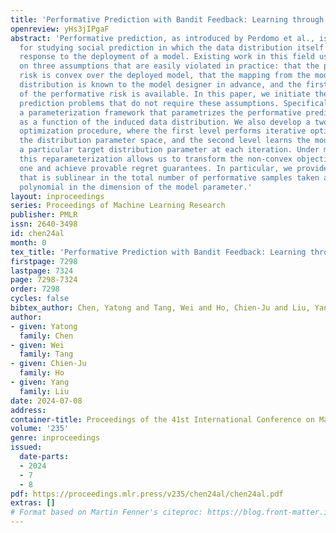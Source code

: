 ```yaml
---
title: 'Performative Prediction with Bandit Feedback: Learning through Reparameterization'
openreview: yHs3jIPgaF
abstract: 'Performative prediction, as introduced by Perdomo et al., is a framework
  for studying social prediction in which the data distribution itself changes in
  response to the deployment of a model. Existing work in this field usually hinges
  on three assumptions that are easily violated in practice: that the performative
  risk is convex over the deployed model, that the mapping from the model to the data
  distribution is known to the model designer in advance, and the first-order information
  of the performative risk is available. In this paper, we initiate the study of performative
  prediction problems that do not require these assumptions. Specifically, we develop
  a parameterization framework that parametrizes the performative prediction objective
  as a function of the induced data distribution. We also develop a two-level zeroth-order
  optimization procedure, where the first level performs iterative optimization on
  the distribution parameter space, and the second level learns the model that induced
  a particular target distribution parameter at each iteration. Under mild conditions,
  this reparameterization allows us to transform the non-convex objective into a convex
  one and achieve provable regret guarantees. In particular, we provide a regret bound
  that is sublinear in the total number of performative samples taken and is only
  polynomial in the dimension of the model parameter.'
layout: inproceedings
series: Proceedings of Machine Learning Research
publisher: PMLR
issn: 2640-3498
id: chen24al
month: 0
tex_title: 'Performative Prediction with Bandit Feedback: Learning through Reparameterization'
firstpage: 7298
lastpage: 7324
page: 7298-7324
order: 7298
cycles: false
bibtex_author: Chen, Yatong and Tang, Wei and Ho, Chien-Ju and Liu, Yang
author:
- given: Yatong
  family: Chen
- given: Wei
  family: Tang
- given: Chien-Ju
  family: Ho
- given: Yang
  family: Liu
date: 2024-07-08
address:
container-title: Proceedings of the 41st International Conference on Machine Learning
volume: '235'
genre: inproceedings
issued:
  date-parts:
  - 2024
  - 7
  - 8
pdf: https://proceedings.mlr.press/v235/chen24al/chen24al.pdf
extras: []
# Format based on Martin Fenner's citeproc: https://blog.front-matter.io/posts/citeproc-yaml-for-bibliographies/
---
```

